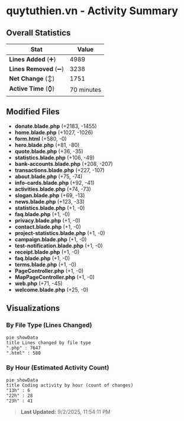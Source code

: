 # quytuthien.vn - Activity Summary 

## Overall Statistics

| Stat                   | Value                                                             |
| ---------------------- | ----------------------------------------------------------------- |
| **Lines Added** (➕)   | 4989                                          |
| **Lines Removed** (➖) | 3238                                        |
| **Net Change** (↕)    | 1751                |
| **Active Time** (⌚)   | 70 minutes |


## Modified Files
- **donate.blade.php** (+2183, -1455)
- **home.blade.php** (+1027, -1026)
- **form.html** (+580, -0)
- **hero.blade.php** (+81, -80)
- **quote.blade.php** (+36, -35)
- **statistics.blade.php** (+106, -49)
- **bank-accounts.blade.php** (+208, -207)
- **transactions.blade.php** (+227, -107)
- **about.blade.php** (+75, -74)
- **info-cards.blade.php** (+92, -41)
- **activities.blade.php** (+74, -73)
- **slogan.blade.php** (+69, -13)
- **news.blade.php** (+123, -33)
- **statistics.blade.php** (+1, -0)
- **faq.blade.php** (+1, -0)
- **privacy.blade.php** (+1, -0)
- **contact.blade.php** (+1, -0)
- **project-statistics.blade.php** (+1, -0)
- **campaign.blade.php** (+1, -0)
- **test-notification.blade.php** (+1, -0)
- **receipt.blade.php** (+1, -0)
- **faq.blade.php** (+1, -0)
- **terms.blade.php** (+1, -0)
- **PageController.php** (+1, -0)
- **MapPageController.php** (+1, -0)
- **web.php** (+71, -45)
- **welcome.blade.php** (+25, -0)

## Visualizations

### By File Type (Lines Changed)

```mermaid
pie showData
title Lines changed by file type
".php" : 7647
".html" : 580
```

### By Hour (Estimated Activity Count)

```mermaid
pie showData
title Coding activity by hour (count of changes)
"13h" : 6
"22h" : 28
"23h" : 41
```


> **Last Updated:** 9/2/2025, 11:54:11 PM